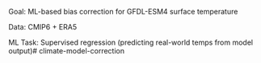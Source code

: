 Goal: ML-based bias correction for GFDL-ESM4 surface temperature

Data: CMIP6 + ERA5

ML Task: Supervised regression (predicting real-world temps from model 
output)# 
climate-model-correction
